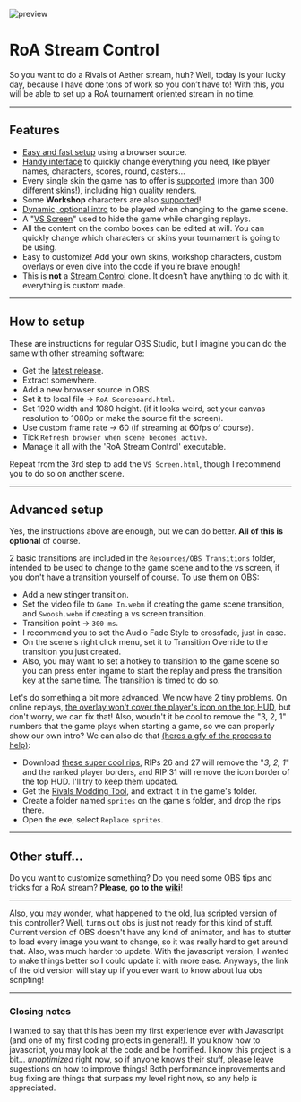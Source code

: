 ![preview](https://cdn.discordapp.com/attachments/574303886869790730/700308095779340298/unknown.png)
# RoA Stream Control

So you want to do a Rivals of Aether stream, huh? Well, today is your lucky day, because I have done tons of work so you don’t have to! With this, you will be able to set up a RoA tournament oriented stream in no time.

---

## Features
- [Easy and fast setup](https://gfycat.com/fragrantfortunatealbacoretuna) using a browser source.
- [Handy interface](https://gfycat.com/slimynimbleequestrian) to quickly change everything you need, like player names, characters, scores, round, casters...
- Every single skin the game has to offer is [supported](https://gfycat.com/sandyinsignificantdodobird) (more than 300 different skins!), including high quality renders.
- Some **Workshop** characters are also [supported](https://gfycat.com/leadingancienthumpbackwhale)!
- [Dynamic, optional intro](https://gfycat.com/revolvingsmarteuropeanpolecat) to be played when changing to the game scene.
- A "[VS Screen](https://gfycat.com/giganticshadowyindianjackal)" used to hide the game while changing replays.
- All the content on the combo boxes can be edited at will. You can quickly change which characters or skins your tournament is going to be using.
- Easy to customize! Add your own skins, workshop characters, custom overlays or even dive into the code if you're brave enough!
- This is **not** a [Stream Control](http://farpnut.net/StreamControl) clone. It doesn't have anything to do with it, everything is custom made.

---

## How to setup
These are instructions for regular OBS Studio, but I imagine you can do the same with other streaming software:
- Get the [latest release](https://github.com/Readek/RoA-Stream-Control/releases).
- Extract somewhere.
- Add a new browser source in OBS.
- Set it to local file -> `RoA Scoreboard.html`.
- Set 1920 width and 1080 height. (if it looks weird, set your canvas resolution to 1080p or make the source fit the screen).
- Use custom frame rate -> 60 (if streaming at 60fps of course).
- Tick `Refresh browser when scene becomes active`.
- Manage it all with the 'RoA Stream Control' executable.

Repeat from the 3rd step to add the `VS Screen.html`, though I recommend you to do so on another scene.

---

## Advanced setup
Yes, the instructions above are enough, but we can do better. **All of this is optional** of course.
 
2 basic transitions are included in the `Resources/OBS Transitions` folder, intended to be used to change to the game scene and to the vs screen, if you don't have a transition yourself of course. To use them on OBS:
- Add a new stinger transition.
- Set the video file to `Game In.webm` if creating the game scene transition, and `Swoosh.webm` if creating a vs screen transition.
- Transition point -> `300 ms`.
- I recommend you to set the Audio Fade Style to crossfade, just in case.
- On the scene's right click menu, set it to Transition Override to the transition you just created.
- Also, you may want to set a hotkey to transition to the game scene so you can press enter ingame to start the replay and press the transition key at the same time. The transition is timed to do so.

Let's do something a bit more advanced. We now have 2 tiny problems. On online replays, [the overlay won't cover the player's icon on the top HUD](https://cdn.discordapp.com/attachments/574303886869790730/705102043102052363/game_hud_oh_no.png), but don't worry, we can fix that! Also, woudn't it be cool to remove the "3, 2, 1" numbers that the game plays when starting a game, so we can properly show our own intro? We can also do that [(heres a gfy of the process to help)](https://gfycat.com/determinedthunderousgavial):
- Download [these super cool rips](https://drive.google.com/open?id=1NEDii3B50eHT_goADzn6t3_O8Uvok0Gs), RIPs 26 and 27 will remove the "*3, 2, 1*" and the ranked player borders, and RIP 31 will remove the icon border of the top HUD. I'll try to keep them updated.
- Get the [Rivals Modding Tool](https://github.com/jam1garner/rivals-modding-tool/), and extract it in the game's folder.
- Create a folder named `sprites` on the game's folder, and drop the rips there.
- Open the exe, select `Replace sprites`.

---

## Other stuff...
Do you want to customize something? Do you need some OBS tips and tricks for a RoA stream? **Please, go to the [wiki](https://github.com/Readek/RoA-Stream-Control/wiki)**!

---

Also, you may wonder, what happened to the old, [lua scripted version](https://drive.google.com/open?id=15o52oz89siOJ5f_toD7zZDjp22dn2t73) of this controller? Well, turns out obs is just not ready for this kind of stuff. Current version of OBS doesn't have any kind of animator, and has to stutter to load every image you want to change, so it was really hard to get around that. Also, was much harder to update. With the javascript version, I wanted to make things better so I could update it with more ease. Anyways, the link of the old version will stay up if you ever want to know about lua obs scripting!

---

### Closing notes
I wanted to say that this has been my first experience ever with Javascript (and one of my first coding projects in general!). If you know how to javascript, you may look at the code and be horrified. I know this project is a bit... *unoptimized* right now, so if anyone knows their stuff, please leave sugestions on how to improve things! Both performance inprovements and bug fixing are things that surpass my level right now, so any help is appreciated.

